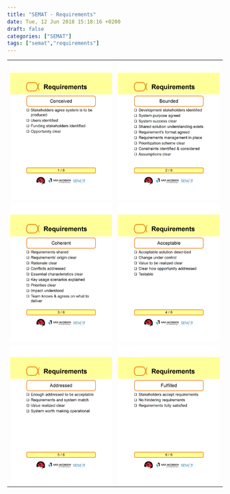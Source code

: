 ```yaml
---
title: "SEMAT - Requirements"
date: Tue, 12 Jun 2018 15:18:16 +0200
draft: false
categories: ["SEMAT"]
tags: ["semat","requirements"]
---
```

|              | |
:-------------------------:|:-------------------------:
![](/images/3.01_Requirements_Conceived_pcard.png)  |![](/images/3.02_Requirements_Bounded_pcard.png)
![](/images/3.03_Requirements_Coherent_pcard.png)  |![](/images/3.04_Requirements_Acceptable_pcard.png)
![](/images/3.05_Requirements_Addressed_pcard.png)  |![](/images/3.06_Requirements_Fulfilled_pcard.png) 
